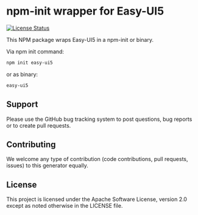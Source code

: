# npm-init wrapper for Easy-UI5

[![License Status][license-image]][license-url]

This NPM package wraps Easy-UI5 in a npm-init or binary.

Via npm init command:

```sh
npm init easy-ui5
```

or as binary:

```sh
easy-ui5
```

## Support

Please use the GitHub bug tracking system to post questions, bug reports or to create pull requests.

## Contributing

We welcome any type of contribution (code contributions, pull requests, issues) to this generator equally.

## License

This project is licensed under the Apache Software License, version 2.0 except as noted otherwise in the LICENSE file.

[license-image]: https://img.shields.io/github/license/ui5-community/create-easy-ui5.svg
[license-url]: https://github.com/ui5-community/create-easy-ui5/blob/main/LICENSE
